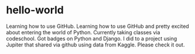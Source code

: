 # hello-world
Learning how to use GitHub. 
Learning how to use GitHub and pretty excited about entering the world of Python. Currently taking classes via codeschool. Got badges on Python and Django. I did to a project using Jupiter that shared via github using data from Kaggle. Please check it out.
